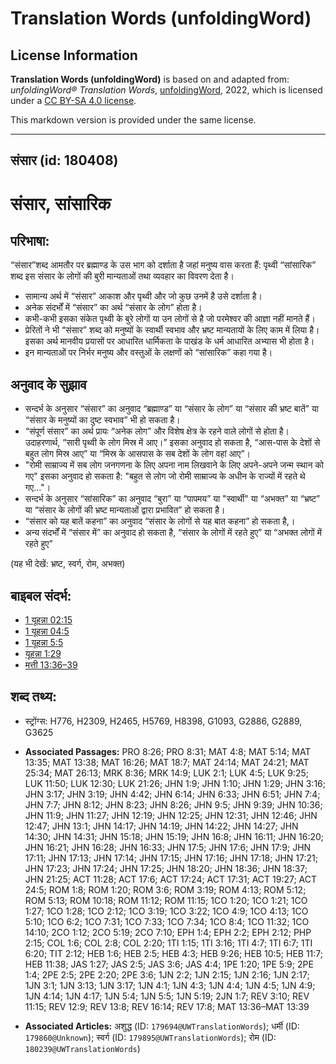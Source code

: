 # Translation Words (unfoldingWord)

## License Information

**Translation Words (unfoldingWord)** is based on and adapted from: _unfoldingWord® Translation Words_, [unfoldingWord](https://unfoldingword.org/utw), 2022, which is licensed under a [CC BY-SA 4.0 license](https://creativecommons.org/licenses/by-sa/4.0/legalcode.en).

This markdown version is provided under the same license.



--------------------------------

## संसार (id: 180408)

संसार, सांसारिक
===============

परिभाषा:
--------

“संसार”शब्द आमतौर पर ब्रह्माण्ड के उस भाग को दर्शाता है जहां मनुष्य वास करता हैं: पृथ्वी “सांसारिक” शब्द इस संसार के लोगों की बुरी मान्यताओं तथा व्यवहार का विवरण देता है।

* सामान्य अर्थ में “संसार” आकाश और पृथ्वी और जो कुछ उनमें है उसे दर्शाता है।
* अनेक संदर्भों में “संसार” का अर्थ “संसार के लोग” होता है।
* कभी\-कभी इसका संकेत पृथ्वी के बुरे लोगों या उन लोगों से है जो परमेश्वर की आज्ञा नहीं मानते हैं।
* प्रेरितों ने भी “संसार” शब्द को मनुष्यों के स्वार्थी स्वभाव और भ्रष्ट मान्यतायों के लिए काम में लिया है। इसका अर्थ मानवीय प्रयासों पर आधारित धार्मिकता के पाखंड के धर्म आधारित अभ्यास भी होता है।
* इन मान्यताओं पर निर्भर मनुष्य और वस्तुओं के लक्षणों को “सांसारिक” कहा गया है।

अनुवाद के सुझाव
---------------

* सन्दर्भ के अनुसार “संसार” का अनुवाद “ब्रह्माण्ड” या “संसार के लोग” या “संसार की भ्रष्ट बातें” या “संसार के मनुष्यों का दुष्ट स्वभाव” भी हो सकता है।
* “संपूर्ण संसार” का अर्थ प्रायः “अनेक लोग” और विशेष क्षेत्र के रहने वाले लोगों से होता है। उदाहरणार्थ, “सारी पृथ्वी के लोग मिस्र में आए।” इसका अनुवाद हो सकता है, “आस\-पास के देशों से बहुत लोग मिस्र आए” या “मिस्र के आसपास के सब देशों के लोग वहां आए”।
* "रोमी साम्राज्य में सब लोग जनगणना के लिए अपना नाम लिखवाने के लिए अपने\-अपने जन्म स्थान को गए" इसका अनुवाद हो सकता है: "बहुत से लोग जो रोमी साम्राज्य के अधीन के राज्यों में रहते थे गए..."।
* सन्दर्भ के अनुसार “सांसारिक” का अनुवाद “बुरा” या “पापमय” या "स्वार्थी" या “अभक्त” या “भ्रष्ट” या “संसार के लोगों की भ्रष्ट मान्यताओं द्वारा प्रभावित” हो सकता है।
* “संसार को यह बातें कहना” का अनुवाद “संसार के लोगों से यह बात कहना” हो सकता है,।
* अन्य संदर्भों में “संसार में” का अनुवाद हो सकता है, “संसार के लोगों में रहते हुए” या “अभक्त लोगों में रहते हुए”

(यह भी देखें: भ्रष्ट, स्वर्ग, रोम, अभक्त)

बाइबल संदर्भ:
-------------

* [1 यूहन्ना 02:15](https://ref.ly/1John0:0)
* [1 यूहन्ना 04:5](https://ref.ly/1John0:0)
* [1 यूहन्ना 5:5](https://ref.ly/1John0:0)
* [यूहन्ना 1:29](https://ref.ly/John1:29)
* [मत्ती 13:36–39](https://ref.ly/Matt13:36-Matt13:39)

शब्द तथ्य:
----------

* स्ट्रोंग्स: H776, H2309, H2465, H5769, H8398, G1093, G2886, G2889, G3625

* **Associated Passages:** PRO 8:26; PRO 8:31; MAT 4:8; MAT 5:14; MAT 13:35; MAT 13:38; MAT 16:26; MAT 18:7; MAT 24:14; MAT 24:21; MAT 25:34; MAT 26:13; MRK 8:36; MRK 14:9; LUK 2:1; LUK 4:5; LUK 9:25; LUK 11:50; LUK 12:30; LUK 21:26; JHN 1:9; JHN 1:10; JHN 1:29; JHN 3:16; JHN 3:17; JHN 3:19; JHN 4:42; JHN 6:14; JHN 6:33; JHN 6:51; JHN 7:4; JHN 7:7; JHN 8:12; JHN 8:23; JHN 8:26; JHN 9:5; JHN 9:39; JHN 10:36; JHN 11:9; JHN 11:27; JHN 12:19; JHN 12:25; JHN 12:31; JHN 12:46; JHN 12:47; JHN 13:1; JHN 14:17; JHN 14:19; JHN 14:22; JHN 14:27; JHN 14:30; JHN 14:31; JHN 15:18; JHN 15:19; JHN 16:8; JHN 16:11; JHN 16:20; JHN 16:21; JHN 16:28; JHN 16:33; JHN 17:5; JHN 17:6; JHN 17:9; JHN 17:11; JHN 17:13; JHN 17:14; JHN 17:15; JHN 17:16; JHN 17:18; JHN 17:21; JHN 17:23; JHN 17:24; JHN 17:25; JHN 18:20; JHN 18:36; JHN 18:37; JHN 21:25; ACT 11:28; ACT 17:6; ACT 17:24; ACT 17:31; ACT 19:27; ACT 24:5; ROM 1:8; ROM 1:20; ROM 3:6; ROM 3:19; ROM 4:13; ROM 5:12; ROM 5:13; ROM 10:18; ROM 11:12; ROM 11:15; 1CO 1:20; 1CO 1:21; 1CO 1:27; 1CO 1:28; 1CO 2:12; 1CO 3:19; 1CO 3:22; 1CO 4:9; 1CO 4:13; 1CO 5:10; 1CO 6:2; 1CO 7:31; 1CO 7:33; 1CO 7:34; 1CO 8:4; 1CO 11:32; 1CO 14:10; 2CO 1:12; 2CO 5:19; 2CO 7:10; EPH 1:4; EPH 2:2; EPH 2:12; PHP 2:15; COL 1:6; COL 2:8; COL 2:20; 1TI 1:15; 1TI 3:16; 1TI 4:7; 1TI 6:7; 1TI 6:20; TIT 2:12; HEB 1:6; HEB 2:5; HEB 4:3; HEB 9:26; HEB 10:5; HEB 11:7; HEB 11:38; JAS 1:27; JAS 2:5; JAS 3:6; JAS 4:4; 1PE 1:20; 1PE 5:9; 2PE 1:4; 2PE 2:5; 2PE 2:20; 2PE 3:6; 1JN 2:2; 1JN 2:15; 1JN 2:16; 1JN 2:17; 1JN 3:1; 1JN 3:13; 1JN 3:17; 1JN 4:1; 1JN 4:3; 1JN 4:4; 1JN 4:5; 1JN 4:9; 1JN 4:14; 1JN 4:17; 1JN 5:4; 1JN 5:5; 1JN 5:19; 2JN 1:7; REV 3:10; REV 11:15; REV 12:9; REV 13:8; REV 16:14; REV 17:8; MAT 13:36–MAT 13:39
* **Associated Articles:** अशुद्ध (ID: `179694@UWTranslationWords`); धर्मी (ID: `179860@Unknown`); स्वर्ग (ID: `179895@UWTranslationWords`); रोम (ID: `180239@UWTranslationWords`)

